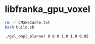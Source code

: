 
# libfranka_gpu_voxel
```bash
rm -r CMakeCache.txt
bash build.sh

```
```bash
./gvl_ompl_planner 0 0 0 1.0 1.0 0.85
```
